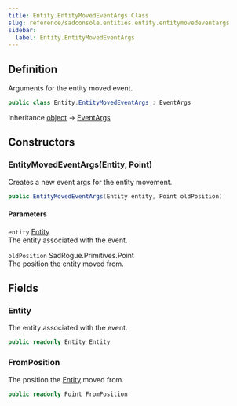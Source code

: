 ```yaml
---
title: Entity.EntityMovedEventArgs Class
slug: reference/sadconsole.entities.entity.entitymovedeventargs
sidebar:
  label: Entity.EntityMovedEventArgs
---
```

## Definition

Arguments for the entity moved event.

```csharp title="C#"
public class Entity.EntityMovedEventArgs : EventArgs
```

Inheritance [object](https://learn.microsoft.com/dotnet/api/system.object/) → [EventArgs](https://learn.microsoft.com/dotnet/api/system.eventargs/)

## Constructors

### EntityMovedEventArgs(Entity, Point)

Creates a new event args for the entity movement.

```csharp title="C#"
public EntityMovedEventArgs(Entity entity, Point oldPosition)
```

#### Parameters

`entity` [Entity](../sadconsole.entities.entity/)  
The entity associated with the event.

`oldPosition` SadRogue.Primitives.Point  
The position the entity moved from.


## Fields

### Entity

The entity associated with the event.

```csharp title="C#"
public readonly Entity Entity
```

### FromPosition

The position the [Entity](../sadconsole.entities.entity.entitymovedeventargs/#entity/) moved from.

```csharp title="C#"
public readonly Point FromPosition
```
